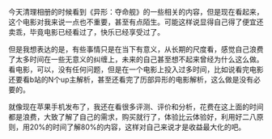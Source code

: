 今天清理相册的时候看到《异形：夺命舰》的一些相关的内容，但是现在看起来，这个电影对我来说一点也不重要，甚至有点陌生。可能这样说显得自己得了便宜还卖乖，毕竟电影已经看过了，快乐已经享受过了。

但是我想表达的是，有些事情只是在当下有意义，从长期的尺度看，感觉自己浪费了太多时间在一些无意义的纠缠上，未来的自己甚至想不起来曾经为什么这么做。看电影，可以，没有任何问题，但是在一个电影上投入过多时间，比如说看完电影还要看b站的N个up主解析，甚至还看完了历部异形的电影解析，这么做是没有必要的。

就像现在苹果手机发布了，我还在看很多评测、评价和分析，花费在这上面的时间都是浪费，大致了解了自己的需求，购买就行了，体验比云体验好，利用好二八原则，用20%的时间了解80%的内容，这样对自己来说才是收益最大化的吧。